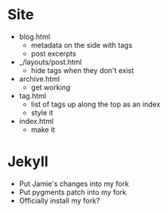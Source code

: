 # Site #

* blog.html
	* metadata on the side with tags
	* post excerpts
* _/layouts/post.html
	* hide tags when they don't exist
* archive.html
	* get working
* tag.html
	* list of tags up along the top as an index
	* style it
* index.html
	* make it

# Jekyll #

* Put Jamie's changes into my fork
* Put pygments patch into my fork
* Officially install my fork?